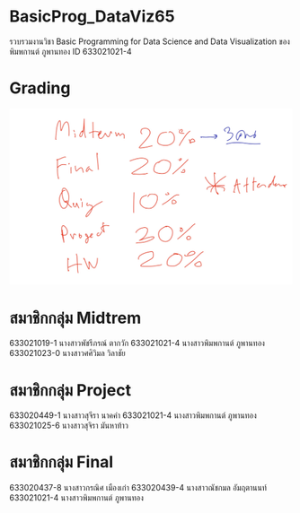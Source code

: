 # BasicProg_DataViz65
รวบรวมงานวิชา Basic Programming for Data Science and Data Visualization ของ พิมพกานต์ ภูพานทอง ID 633021021-4

# Grading
![grading image](Grading.jpg)

# สมาชิกกลุ่ม Midtrem
633021019-1	นางสาวพัชรีภรณ์ ตากวัก
633021021-4	นางสาวพิมพกานต์ ภูพานทอง
633021023-0	นางสาวศศิวิมล วิลาชัย

# สมาชิกกลุ่ม Project
633020449-1	นางสาวสุจีรา นาคคำ
633021021-4	นางสาวพิมพกานต์ ภูพานทอง
633021025-6	นางสาวสุจิรา มันหาท้าว

# สมาชิกกลุ่ม Final
633020437-8	นางสาวกรณิศ เมืองเก่า
633020439-4	นางสาวณัชกมล อัมฤตานนท์
633021021-4	นางสาวพิมพกานต์ ภูพานทอง
